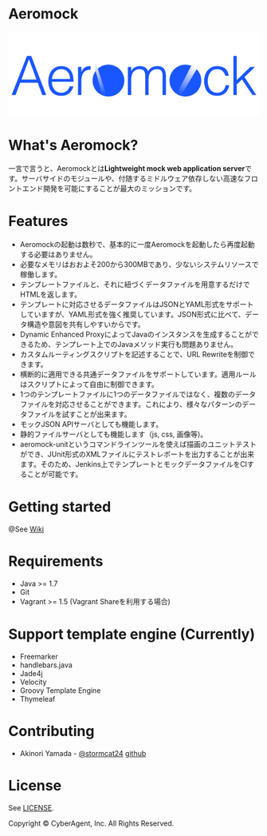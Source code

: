 Aeromock
===

![logo](https://github.com/CyberAgent/aeromock/raw/master/aeromock-view/img/aeromock.png)

What's Aeromock?
===
一言で言うと、Aeromockとは**Lightweight mock web application server**です。サーバサイドのモジュールや、付随するミドルウェア依存しない高速なフロントエンド開発を可能にすることが最大のミッションです。

Features
===
* Aeromockの起動は数秒で、基本的に一度Aeromockを起動したら再度起動する必要はありません。
* 必要なメモリはおおよそ200から300MBであり、少ないシステムリソースで稼働します。
* テンプレートファイルと、それに紐づくデータファイルを用意するだけでHTMLを返します。
* テンプレートに対応させるデータファイルはJSONとYAML形式をサポートしていますが、YAML形式を強く推奨しています。JSON形式に比べて、データ構造や意図を共有しやすいからです。
* Dynamic Enhanced ProxyによってJavaのインスタンスを生成することができるため、テンプレート上でのJavaメソッド実行も問題ありません。
* カスタムルーティングスクリプトを記述することで、URL Rewriteを制御できます。
* 横断的に適用できる共通データファイルをサポートしています。適用ルールはスクリプトによって自由に制御できます。
* 1つのテンプレートファイルに1つのデータファイルではなく、複数のデータファイルを対応させることができます。これにより、様々なパターンのデータファイルを試すことが出来ます。
* モックJSON APIサーバとしても機能します。
* 静的ファイルサーバとしても機能します（js, css, 画像等)。
* aeromock-unitというコマンドラインツールを使えば描画のユニットテストができ、JUnit形式のXMLファイルにテストレポートを出力することが出来ます。そのため、Jenkins上でテンプレートとモックデータファイルをCIすることが可能です。

Getting started
===
@See [Wiki](https://github.com/CyberAgent/aeromock/wiki)

Requirements
===
* Java >= 1.7
* Git
* Vagrant >= 1.5 (Vagrant Shareを利用する場合)

Support template engine (Currently)
===

* Freemarker
* handlebars.java
* Jade4j
* Velocity
* Groovy Template Engine
* Thymeleaf

Contributing
===
* Akinori Yamada - [@stormcat24](https://twitter.com/stormcat24) [github](https://github.com/stormcat24)

License
===
See [LICENSE](LICENSE).

Copyright © CyberAgent, Inc. All Rights Reserved.
